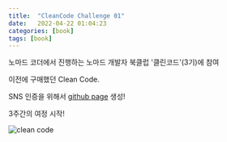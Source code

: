 ```yaml
---
title:  "CleanCode Challenge 01"
date:   2022-04-22 01:04:23
categories: [book]
tags: [book]
---
```

노마드 코더에서 진행하는 노마드 개발자 북클럽 '클린코드'(3기)에 참여

이전에 구매했던 Clean Code.

SNS 인증을 위해서 [github page][github page] 생성!

3주간의 여정 시작!

![clean code](https://www.notion.so/image/https%3A%2F%2Fs3-us-west-2.amazonaws.com%2Fsecure.notion-static.com%2F8235a8fe-2811-4739-a8bc-8f1b0449053d%2FIMG_2201.heic?table=block&id=282f90c6-45b5-4388-ab81-faac249f4339&spaceId=230e8fca-fea9-49d7-a44f-cac393728e43&width=2000&userId=19e7c642-6e62-4562-b7a4-d9bd22d36783&cache=v2)

[github page]: http://coolcracker.github.io